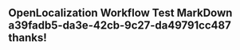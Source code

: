 <properties
ms.topic="hero-topic1"
ms.test1="hero-topic"
ms.test2="test"/>

## OpenLocalization Workflow Test MarkDown a39fadb5-da3e-42cb-9c27-da49791cc487 thanks!
